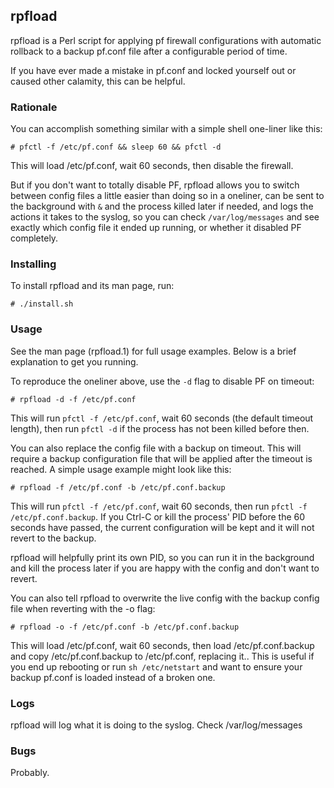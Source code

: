## rpfload

rpfload is a Perl script for applying pf firewall configurations with automatic rollback to a backup pf.conf file after a configurable period of time.

If you have ever made a mistake in pf.conf and locked yourself out or caused other calamity, this can be helpful.

### Rationale

You can accomplish something similar with a simple shell one-liner like this:

```
# pfctl -f /etc/pf.conf && sleep 60 && pfctl -d
```

This will load /etc/pf.conf, wait 60 seconds, then disable the firewall. 

But if you don't want to totally disable PF, rpfload allows you to switch between config files a little easier than doing so in a oneliner, 
can be sent to the background with `&` and the process killed later if needed, and logs the actions it takes to the syslog,
so you can check `/var/log/messages` and see exactly which config file it ended up running, or whether it disabled PF completely. 

### Installing

To install rpfload and its man page, run:
```
# ./install.sh
```

### Usage

See the man page (rpfload.1) for full usage examples. Below is a brief explanation
to get you running. 

To reproduce the oneliner above, use the `-d` flag to disable PF on timeout:
```
# rpfload -d -f /etc/pf.conf
```
This will run `pfctl -f /etc/pf.conf`, wait 60 seconds (the default timeout length), then run `pfctl -d` if the process has not been killed before then.

You can also replace the config file with a backup on timeout. This will require a backup configuration file that will be applied after the timeout is reached. A simple usage example might look like this:
 
```
# rpfload -f /etc/pf.conf -b /etc/pf.conf.backup
```

This will run `pfctl -f /etc/pf.conf`, wait 60 seconds, then run `pfctl -f /etc/pf.conf.backup`. If you Ctrl-C or kill the process' PID before the 60 seconds have passed, the current configuration will be kept and it will not revert to the backup.

rpfload will helpfully print its own PID, so you can run it in the background and kill the process later if you are happy with the config and don't want to revert.

You can also tell rpfload to overwrite the live config with the backup config file when reverting with the -o flag:

```
# rpfload -o -f /etc/pf.conf -b /etc/pf.conf.backup
```

This will load /etc/pf.conf, wait 60 seconds, then load /etc/pf.conf.backup and copy /etc/pf.conf.backup to /etc/pf.conf, replacing it.. 
This is useful if you end up rebooting or run `sh /etc/netstart` and want to ensure your backup pf.conf is loaded instead of a broken one.

### Logs

rpfload will log what it is doing to the syslog. Check /var/log/messages
 
### Bugs

Probably.

